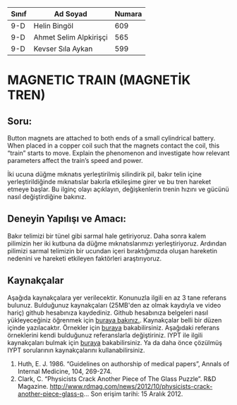 

 Sınıf |       Ad Soyad         |Numara
-------|------------------------|-------
 9-D   | Helin Bingöl           | 609
 9-D   | Ahmet Selim Alpkirişçi | 565
 9-D   | Kevser Sıla Aykan      | 599

#  MAGNETIC TRAIN (MAGNETİK TREN)
## Soru:
Button magnets are attached to both ends of a small cylindrical battery. When placed in a copper coil such that the magnets contact the coil, this “train” starts to move. Explain the phenomenon and investigate how relevant parameters affect the train’s speed and power.

İki ucuna düğme mıknatıs yerleştirilmiş silindirik pil, bakır telin içine yerleştirildiğinde mıknatıslar bakırla etkileşime girer ve bu tren hareket etmeye başlar. Bu ilginç olayı açıklayın, değişkenlerin trenin hızını ve gücünü nasıl değiştirdiğine bakınız.
## Deneyin Yapılışı ve Amacı:
Bakır telimizi bir tünel gibi sarmal hale getiriyoruz. Daha sonra kalem pilimizin her iki kutbuna da düğme mıknatıslarımızı yerleştiriyoruz. Ardından pilimizi sarmal telimizin bir ucundan içeri bıraktığımızda oluşan hareketin nedenini ve hareketi etkileyen faktörleri araştırıyoruz.

## Kaynakçalar  
Aşağıda kaynakçalara yer verilecektir. Konunuzla ilgili en az 3 tane referans bulunuz. Bulduğunuz  kaynakçaları (25MB'den az olmak kaydıyla ve video hariç) github hesabınıza kaydediniz. Github hesabınıza belgeleri nasıl yükleyeceğiniz öğrenmek için [buraya bakınız.](https://help.github.com/articles/adding-a-file-to-a-repository/). Kaynakçalar belli bir düzen içinde yazılacaktır. Örnekler için [buraya](http://www.tubitak.gov.tr/tr/duyuru/bibliyografik-verilerin-duzenlenmesi) bakabilirsiniz. Aşağıdaki referans örneklerini kendi bulduğunuz referanslarla değiştiriniz. IYPT ile ilgili kaynakçaları bulmak için [buraya](http://kit.ilyam.org/) bakabilirsiniz. Ya da daha önce çözülmüş IYPT sorularının kaynakçalarını kullanabilirsiniz. 

 1. Huth, E. J. 1986. “Guidelines on authorship of medical papers”, Annals of Internal Medicine, 104, 269-274.
 2. Clark, C. “Physicists Crack Another Piece of The Glass Puzzle”. R&D Magazine.
http://www.rdmag.com/news/2012/10/physicists-crack-another-piece-glass-p...
Son erişim tarihi: 15 Aralık 2012.

